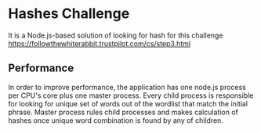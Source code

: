 # Hashes Challenge

It is a Node.js-based solution of looking for hash for this challenge https://followthewhiterabbit.trustpilot.com/cs/step3.html

## Performance

In order to improve performance, the application has one node.js process per CPU's core plus one master process. Every child process is responsible for looking for unique set of words out of the wordlist that match the initial phrase. Master process rules child processes and makes calculation of hashes once unique word combination is found by any of children.
